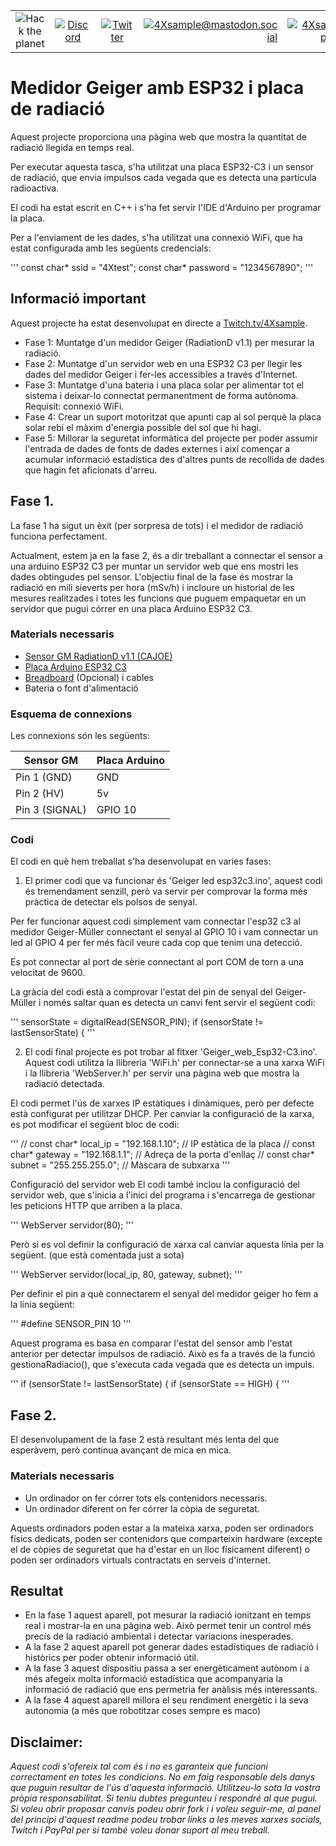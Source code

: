 | | | | | | |
|:-------------:|:-------------:|:-------------:|-------------:|-------------:|-------------:|
| ![Hack the planet](https://img.shields.io/badge/Hack-The%20Planet-orange) | [![Discord](https://img.shields.io/discord/667340023829626920?logo=discord)](https://discord.gg/ahVq54p) | [![Twitter](https://img.shields.io/twitter/follow/4xsample?style=social&logo=twitter)](https://twitter.com/4xsample/follow?screen_name=shields_io) | [![4Xsample@mastodon.social](https://img.shields.io/badge/Mastodon-@4Xsample-blueviolet?style=for-the-badge&logo=mastodon)](https://mastodon.social/@4Xsample) | [![4Xsample](https://img.shields.io/badge/Twitch-4Xsample-6441A4?style=for-the-badge&logo=twitch)](https://twitch.tv/4Xsample) | [![PayPal](https://img.shields.io/badge/PayPal-00457C?style=for-the-badge&logo=paypal&logoColor=white)](https://www.paypal.com/donate/?hosted_button_id=EFVMSRHVBNJP4) |

# Medidor Geiger amb ESP32 i placa de radiació

Aquest projecte proporciona una pàgina web que mostra la quantitat de radiació llegida en temps real.

Per executar aquesta tasca, s'ha utilitzat una placa ESP32-C3 i un sensor de radiació, que envia impulsos cada vegada que es detecta una partícula radioactiva.

El codi ha estat escrit en C++ i s'ha fet servir l'IDE d'Arduino per programar la placa.

Per a l'enviament de les dades, s'ha utilitzat una connexió WiFi, que ha estat configurada amb les següents credencials:

'''
const char* ssid = "4Xtest";
const char* password = "1234567890";
'''

## Informació important

Aquest projecte ha estat desenvolupat en directe a [Twitch.tv/4Xsample](https://www.twitch.tv/4Xsample).

- Fase 1: Muntatge d'un medidor Geiger (RadiationD v1.1) per mesurar la radiació.
- Fase 2: Muntatge d'un servidor web en una ESP32 C3 per llegir les dades del medidor Geiger i fer-les accessibles a través d'Internet.
- Fase 3: Muntatge d'una bateria i una placa solar per alimentar tot el sistema i deixar-lo connectat permanentment de forma autònoma. Requisit: connexió WiFi.
- Fase 4: Crear un suport motoritzat que apunti cap al sol perquè la placa solar rebi el màxim d'energia possible del sol que hi hagi.
- Fase 5: Millorar la seguretat informàtica del projecte per poder assumir l'entrada de dades de fonts de dades externes i així començar a acumular informació estadística des d'altres punts de recollida de dades que hagin fet aficionats d'arreu.

## Fase 1.

La fase 1 ha sigut un èxit (per sorpresa de tots) i el medidor de radiació funciona perfectament.

Actualment, estem ja en la fase 2, és a dir treballant a connectar el sensor a una arduino ESP32 C3 per muntar un servidor web que ens mostri les dades obtingudes pel sensor. L'objectiu final de la fase és mostrar la radiació en mili sieverts per hora (mSv/h) i incloure un historial de les mesures realitzades i totes les funcions que puguem empaquetar en un servidor que pugui córrer en una placa Arduino ESP32 C3.

### Materials necessaris

- [Sensor GM RadiationD v1.1 (CAJOE)](https://s.click.aliexpress.com/e/_Dn4AUID)
- [Placa Arduino ESP32 C3](https://s.click.aliexpress.com/e/_DEWtkDJ)
- [Breadboard](https://s.click.aliexpress.com/e/_DEWtkDJ) (Opcional) i cables
- Bateria o font d'alimentació

### Esquema de connexions

Les connexions són les següents:

| Sensor GM | Placa Arduino |
| ---------- | ------------- |
| Pin 1 (GND) | GND |
| Pin 2 (HV) | 5v |
| Pin 3 (SIGNAL) | GPIO 10 |

### Codi
El codi en què hem treballat s'ha desenvolupat en varies fases:

1. El primer codi que va funcionar és 'Geiger led esp32c3.ino', aquest codi és tremendament senzill, però va servir per comprovar la forma més pràctica de detectar els polsos de senyal.

Per fer funcionar aquest codi simplement vam connectar l'esp32 c3 al medidor Geiger-Müller connectant el senyal al GPIO 10 i vam connectar un led al GPIO 4 per fer més fàcil veure cada cop que tenim una detecció.

Es pot connectar al port de sèrie connectant al port COM de torn a una velocitat de 9600.

La gràcia del codi està a comprovar l'estat del pin de senyal del Geiger-Müller i només saltar quan es detecta un canvi fent servir el següent codi:

'''
sensorState = digitalRead(SENSOR_PIN);
if (sensorState != lastSensorState) {
'''

2. El codi final projecte es pot trobar al fitxer 'Geiger_web_Esp32-C3.ino'. Aquest codi utilitza la llibreria 'WiFi.h' per connectar-se a una xarxa WiFi i la llibreria 'WebServer.h' per servir una pàgina web que mostra la radiació detectada.

El codi permet l'ús de xarxes IP estàtiques i dinàmiques, però per defecte està configurat per utilitzar DHCP. Per canviar la configuració de la xarxa, es pot modificar el següent bloc de codi:

'''
// const char* local_ip = "192.168.1.10"; // IP estàtica de la placa
// const char* gateway = "192.168.1.1"; // Adreça de la porta d'enllaç
// const char* subnet = "255.255.255.0"; // Màscara de subxarxa
'''

Configuració del servidor web
El codi també inclou la configuració del servidor web, que s'inicia a l'inici del programa i s'encarrega de gestionar les peticions HTTP que arriben a la placa.

'''
WebServer servidor(80);
'''

Però si es vol definir la configuració de xarxa cal canviar aquesta línia per la següent. (que està comentada just a sota)

'''
WebServer servidor(local_ip, 80, gateway, subnet);
'''

Per definir el pin a què connectarem el senyal del medidor geiger ho fem a la línia següent:

'''
#define SENSOR_PIN 10
'''

Aquest programa es basa en comparar l'estat del sensor amb l'estat anterior per detectar impulsos de radiació. Això es fa a través de la funció gestionaRadiacio(), que s'executa cada vegada que es detecta un impuls.

'''
if (sensorState != lastSensorState) {
if (sensorState == HIGH) {
'''

## Fase 2.

El desenvolupament de la fase 2 està resultant més lenta del que esperàvem, però continua avançant de mica en mica.

### Materials necessaris

- Un ordinador on fer córrer tots els contenidors necessaris.
- Un ordinador diferent on fer córrer la còpia de seguretat.

Aquests ordinadors poden estar a la mateixa xarxa, poden ser ordinadors físics dedicats, poden ser contenidors que comparteixin hardware (excepte el de còpies de seguretat que ha d'estar en un lloc físicament diferent) o poden ser ordinadors virtuals contractats en serveis d'internet.

## Resultat

- En la fase 1 aquest aparell, pot mesurar la radiació ionitzant en temps real i mostrar-la en una pàgina web. Això permet tenir un control més precís de la radiació ambiental i detectar variacions inesperades.
- A la fase 2 aquest aparell pot generar dades estadístiques de radiació i històrics per poder obtenir informació útil.
- A la fase 3 aquest dispositiu passa a ser energèticament autònom i a més afegeix molta informació estadística que acompanyaria la informació de radiació que ens permetria fer anàlisis més interessants.
- A la fase 4 aquest aparell millora el seu rendiment energètic i la seva autonomia (a més que robotitzar coses sempre es maco)

## Disclaimer:
*Aquest codi s'ofereix tal com és i no es garanteix que funcioni correctament en totes les condicions. No em faig responsable dels danys que puguin resultar de l'ús d'aquesta informació. Utilitzeu-lo sota la vostra pròpia responsabilitat. Si teniu dubtes pregunteu i respondré al que pugui. Si voleu obrir proposar canvis podeu obrir fork i i voleu seguir-me, al panel del principi d'aquest readme podeu trobar links a les meves xarxes socials, Twitch i PayPal per si també voleu donar suport al meu treball.*